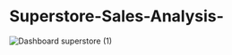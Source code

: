 # Superstore-Sales-Analysis-
![Dashboard superstore (1)](https://github.com/RimaJAMLI21/Superstore-Sales-Analysis-/assets/128402053/fb282a1e-2ced-42b5-bac7-54a636f26831)
